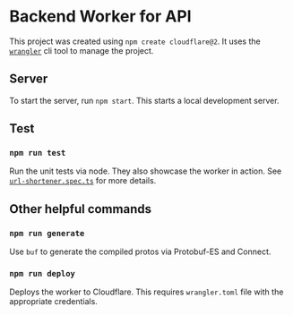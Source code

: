 # Backend Worker for API

This project was created using `npm create cloudflare@2`. It uses the [`wrangler`](https://developers.cloudflare.com/workers/wrangler/) cli tool to manage the project.

## Server

To start the server, run `npm start`. This starts a local development server.

## Test

### `npm run test`

Run the unit tests via node. They also showcase the worker in action. See [`url-shortener.spec.ts`](src/url-shortener.test.ts) for more details.

## Other helpful commands

### `npm run generate`

Use `buf` to generate the compiled protos via Protobuf-ES and Connect.

### `npm run deploy`

Deploys the worker to Cloudflare. This requires `wrangler.toml` file with the appropriate credentials.
